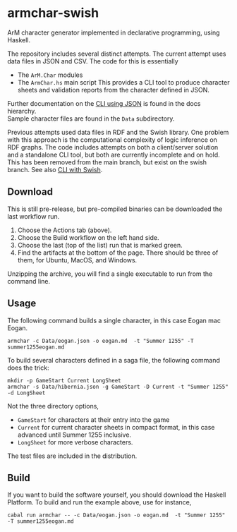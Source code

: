 # armchar-swish

ArM character generator implemented in declarative programming,
using Haskell.

The repository includes several distinct attempts.  The current
attempt uses data files in JSON and CSV.  The code for this is
essentially
+ The `ArM.Char` modules
+ The `ArmChar.hs` main script
This provides a CLI tool to produce character sheets and validation
reports from the character defined in JSON.


Further documentation on the
[CLI using JSON](docs/CLI%20using%20JSON.md)
is found in the docs hierarchy.  
Sample character files are found in the `Data` subdirectory.

Previous attempts used data files in RDF and the Swish library.
One problem with this approach is the computational complexity
of logic inference on RDF graphs.  The code includes attempts
on both a client/server solution and a standalone CLI tool, but
both are currently incomplete and on hold.
This has been removed from the main branch, but exist on the swish
branch.  See also [CLI with Swish](docs/CLI%20with%20Swish.md).

## Download

This is still pre-release, but pre-compiled binaries can be
downloaded the last workflow run. 

1.  Choose the Actions tab (above).
2.  Choose the Build workflow on the left hand side.
3.  Choose the last (top of the list) run that is marked green.
4.  Find the artifacts at the bottom of the page.  There should be
    three of them, for Ubuntu, MacOS, and Windows.

Unzipping the archive, you will find a single executable to run
from the command line.

## Usage

The following command builds a single character, in this case Eogan
mac Eogan.
```
armchar -c Data/eogan.json -o eogan.md  -t "Summer 1255" -T summer1255eogan.md
```

To build several characters defined in a saga file, the following
command does the trick:
```
mkdir -p GameStart Current LongSheet
armchar -s Data/hibernia.json -g GameStart -D Current -t "Summer 1255" -d LongSheet
```
Not the three directory options, 
+ `GameStart` for characters at their entry into the game
+ `Current` for current character sheets in compact format, in this
   case advanced until Summer 1255 inclusive.
+ `LongSheet` for more verbose characters.

The test files are included in the distribution.

## Build

If you want to build the software yourself, you should download the Haskell
Platform.  To build and run the example above, use for instance,
```
cabal run armchar -- -c Data/eogan.json -o eogan.md  -t "Summer 1255" -T summer1255eogan.md
```

